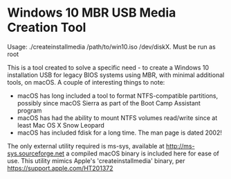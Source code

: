 # Windows 10 MBR USB Media Creation Tool

 Usage: ./createinstallmedia /path/to/win10.iso /dev/diskX. Must be run as root

 This is a tool created to solve a specific need - to create a Windows 10
 installation USB for legacy BIOS systems using MBR, with minimal additional
 tools, on macOS. A couple of interesting things to note:

 - macOS has long included a tool to format NTFS-compatible partitions,
   possibly since macOS Sierra as part of the Boot Camp Assistant program
 - macOS has had the ability to mount NTFS volumes read/write since at least
   Mac OS X Snow Leopard
 - macOS has included fdisk for a long time. The man page is dated 2002!

 The only external utility required is ms-sys, available at http://ms-sys.sourceforge.net
 a compiled macOS binary is included here for ease of use. This utility mimics
 Apple's 'createinstallmedia' binary, per https://support.apple.com/HT201372